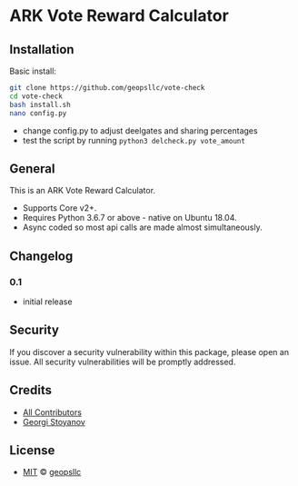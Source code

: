# ARK Vote Reward Calculator

## Installation

Basic install:
```sh
git clone https://github.com/geopsllc/vote-check
cd vote-check
bash install.sh
nano config.py
```
- change config.py to adjust deelgates and sharing percentages
- test the script by running ```python3 delcheck.py vote_amount```

## General

This is an ARK Vote Reward Calculator.
- Supports Core v2+.
- Requires Python 3.6.7 or above - native on Ubuntu 18.04.
- Async coded so most api calls are made almost simultaneously.

## Changelog
### 0.1

- initial release

## Security

If you discover a security vulnerability within this package, please open an issue. All security vulnerabilities will be promptly addressed.

## Credits

- [All Contributors](../../contributors)
- [Georgi Stoyanov](https://github.com/geopsllc)

## License

- [MIT](LICENSE) © [geopsllc](https://github.com/geopsllc)

